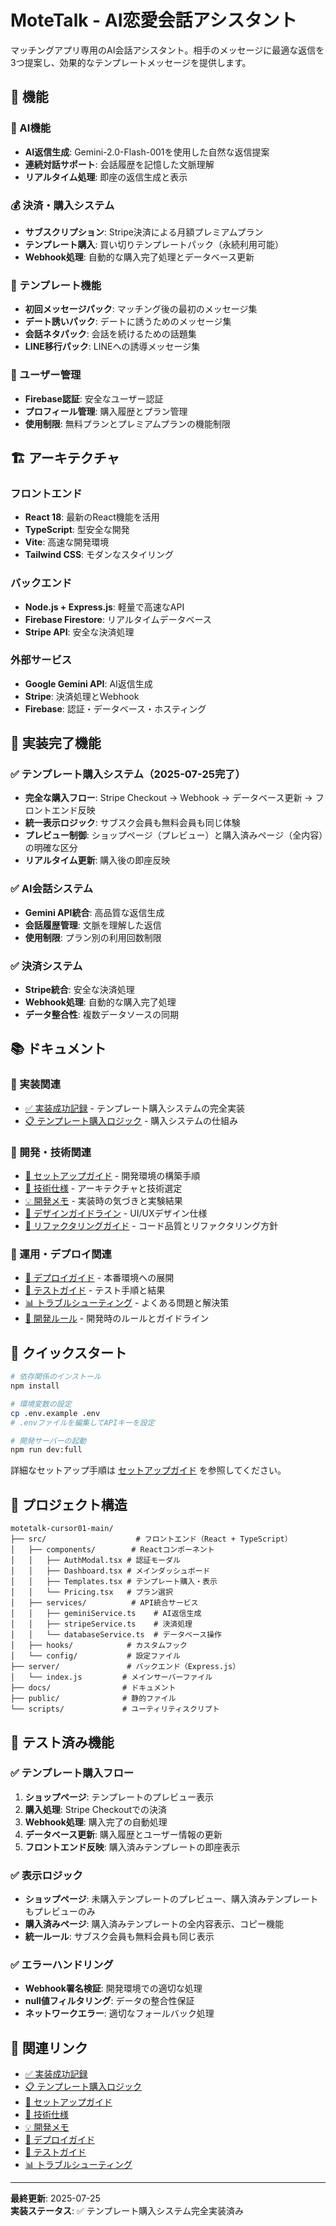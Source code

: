 # MoteTalk - AI恋愛会話アシスタント

マッチングアプリ専用のAI会話アシスタント。相手のメッセージに最適な返信を3つ提案し、効果的なテンプレートメッセージを提供します。

## 🚀 機能

### 🤖 AI機能
- **AI返信生成**: Gemini-2.0-Flash-001を使用した自然な返信提案
- **連続対話サポート**: 会話履歴を記憶した文脈理解
- **リアルタイム処理**: 即座の返信生成と表示

### 💰 決済・購入システム
- **サブスクリプション**: Stripe決済による月額プレミアムプラン
- **テンプレート購入**: 買い切りテンプレートパック（永続利用可能）
- **Webhook処理**: 自動的な購入完了処理とデータベース更新

### 📝 テンプレート機能
- **初回メッセージパック**: マッチング後の最初のメッセージ集
- **デート誘いパック**: デートに誘うためのメッセージ集
- **会話ネタパック**: 会話を続けるための話題集
- **LINE移行パック**: LINEへの誘導メッセージ集

### 👤 ユーザー管理
- **Firebase認証**: 安全なユーザー認証
- **プロフィール管理**: 購入履歴とプラン管理
- **使用制限**: 無料プランとプレミアムプランの機能制限

## 🏗️ アーキテクチャ

### フロントエンド
- **React 18**: 最新のReact機能を活用
- **TypeScript**: 型安全な開発
- **Vite**: 高速な開発環境
- **Tailwind CSS**: モダンなスタイリング

### バックエンド
- **Node.js + Express.js**: 軽量で高速なAPI
- **Firebase Firestore**: リアルタイムデータベース
- **Stripe API**: 安全な決済処理

### 外部サービス
- **Google Gemini API**: AI返信生成
- **Stripe**: 決済処理とWebhook
- **Firebase**: 認証・データベース・ホスティング

## 🎯 実装完了機能

### ✅ テンプレート購入システム（2025-07-25完了）
- **完全な購入フロー**: Stripe Checkout → Webhook → データベース更新 → フロントエンド反映
- **統一表示ロジック**: サブスク会員も無料会員も同じ体験
- **プレビュー制御**: ショップページ（プレビュー）と購入済みページ（全内容）の明確な区分
- **リアルタイム更新**: 購入後の即座反映

### ✅ AI会話システム
- **Gemini API統合**: 高品質な返信生成
- **会話履歴管理**: 文脈を理解した返信
- **使用制限**: プラン別の利用回数制限

### ✅ 決済システム
- **Stripe統合**: 安全な決済処理
- **Webhook処理**: 自動的な購入完了処理
- **データ整合性**: 複数データソースの同期

## 📚 ドキュメント

### 🎯 実装関連
- [✅ 実装成功記録](./docs/IMPLEMENTATION_SUCCESS.md) - テンプレート購入システムの完全実装
- [📋 テンプレート購入ロジック](./docs/TEMPLATE_PURCHASE_LOGIC.md) - 購入システムの仕組み

### 🔧 開発・技術関連
- [📖 セットアップガイド](./docs/SETUP.md) - 開発環境の構築手順
- [🔧 技術仕様](./docs/TECHNICAL.md) - アーキテクチャと技術選定
- [💡 開発メモ](./docs/DEVELOPMENT.md) - 実装時の気づきと実験結果
- [🎨 デザインガイドライン](./docs/DESIGN.md) - UI/UXデザイン仕様
- [🔧 リファクタリングガイド](./docs/REFACTORING.md) - コード品質とリファクタリング方針

### 🚀 運用・デプロイ関連
- [🚀 デプロイガイド](./docs/DEPLOYMENT.md) - 本番環境への展開
- [🧪 テストガイド](./docs/TESTING.md) - テスト手順と結果
- [📊 トラブルシューティング](./docs/TROUBLESHOOTING.md) - よくある問題と解決策
- [🔧 開発ルール](./docs/DEVELOPMENT_RULES.md) - 開発時のルールとガイドライン

## 🚀 クイックスタート

```bash
# 依存関係のインストール
npm install

# 環境変数の設定
cp .env.example .env
# .envファイルを編集してAPIキーを設定

# 開発サーバーの起動
npm run dev:full
```

詳細なセットアップ手順は [セットアップガイド](./docs/SETUP.md) を参照してください。

## 📁 プロジェクト構造

```
motetalk-cursor01-main/
├── src/                    # フロントエンド（React + TypeScript）
│   ├── components/        # Reactコンポーネント
│   │   ├── AuthModal.tsx # 認証モーダル
│   │   ├── Dashboard.tsx # メインダッシュボード
│   │   ├── Templates.tsx # テンプレート購入・表示
│   │   └── Pricing.tsx   # プラン選択
│   ├── services/          # API統合サービス
│   │   ├── geminiService.ts    # AI返信生成
│   │   ├── stripeService.ts    # 決済処理
│   │   └── databaseService.ts  # データベース操作
│   ├── hooks/            # カスタムフック
│   └── config/           # 設定ファイル
├── server/               # バックエンド（Express.js）
│   └── index.js         # メインサーバーファイル
├── docs/                # ドキュメント
├── public/              # 静的ファイル
└── scripts/             # ユーティリティスクリプト
```

## 🧪 テスト済み機能

### ✅ テンプレート購入フロー
1. **ショップページ**: テンプレートのプレビュー表示
2. **購入処理**: Stripe Checkoutでの決済
3. **Webhook処理**: 購入完了の自動処理
4. **データベース更新**: 購入履歴とユーザー情報の更新
5. **フロントエンド反映**: 購入済みテンプレートの即座表示

### ✅ 表示ロジック
- **ショップページ**: 未購入テンプレートのプレビュー、購入済みテンプレートもプレビューのみ
- **購入済みページ**: 購入済みテンプレートの全内容表示、コピー機能
- **統一ルール**: サブスク会員も無料会員も同じ表示

### ✅ エラーハンドリング
- **Webhook署名検証**: 開発環境での適切な処理
- **null値フィルタリング**: データの整合性保証
- **ネットワークエラー**: 適切なフォールバック処理

## 🔗 関連リンク

- [✅ 実装成功記録](./docs/IMPLEMENTATION_SUCCESS.md)
- [📋 テンプレート購入ロジック](./docs/TEMPLATE_PURCHASE_LOGIC.md)
- [📖 セットアップガイド](./docs/SETUP.md)
- [🔧 技術仕様](./docs/TECHNICAL.md)
- [💡 開発メモ](./docs/DEVELOPMENT.md)
- [🚀 デプロイガイド](./docs/DEPLOYMENT.md)
- [🧪 テストガイド](./docs/TESTING.md)
- [📊 トラブルシューティング](./docs/TROUBLESHOOTING.md)

---

**最終更新**: 2025-07-25  
**実装ステータス**: ✅ テンプレート購入システム完全実装済み
